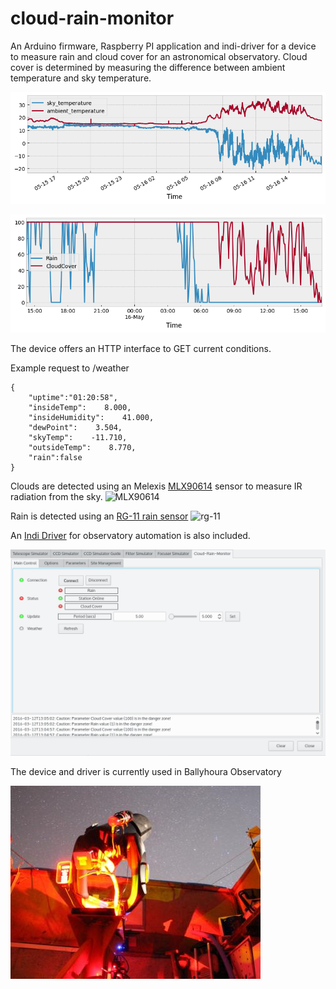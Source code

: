 # cloud-rain-monitor

An Arduino firmware, Raspberry PI application and indi-driver for a device to measure rain and cloud cover for an astronomical observatory. Cloud cover is determined by measuring the difference between ambient temperature and sky temperature.

![example measurements](https://raw.githubusercontent.com/dokeeffe/cloud-rain-monitor/master/readme-files/temperature.png "Example measurements")

![example measurements](https://raw.githubusercontent.com/dokeeffe/cloud-rain-monitor/master/readme-files/cloud.png "Example measurements")


The device offers an HTTP interface to GET current conditions.

Example request to /weather
```
{
	"uptime":"01:20:58",
	"insideTemp":    8.000,
	"insideHumidity":    41.000,
	"dewPoint":    3.504,
	"skyTemp":    -11.710,
	"outsideTemp":    8.770,
	"rain":false
}
```

Clouds are detected using an Melexis [MLX90614](http://www.melexis.com/Infrared-Thermometer-Sensors/Infrared-Thermometer-Sensors/MLX90614-615.aspx) sensor to measure IR radiation from the sky. 
![MLX90614](https://www.melexis.com/-/media/images/product-media/mlx90614/mlx90614-infrared-thermometer-melexis.jpg?h=275&w=340&hash=327FA5D17A6484712BE79EDAE1A8D6282C376334)

Rain is detected using an [RG-11 rain sensor](http://rainsensors.com/) 
![rg-11](http://hydreon.com/wp-content/uploads/sites/3/2015/rg_wht_sm.jpg)

An [Indi Driver](http://www.indilib.org/devices/weather-stations.html) for observatory automation is also included.

![indi-driver](https://raw.githubusercontent.com/dokeeffe/cloud-rain-monitor/master/indi-driver/docs/indi.png)


The device and driver is currently used in Ballyhoura Observatory

![observatory](https://raw.githubusercontent.com/dokeeffe/cloud-rain-monitor/master/indi-driver/docs/obs.jpeg)

